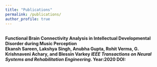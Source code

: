 ```yaml
---
title: "Publications"
permalink: /publications/
author_profile: true
---
```


<br> <b>Functional Brain Connectivity Analysis in Intellectual Developmental Disorder during Music Perception</b> <br> 
<b>Ekansh Sareen<b>, Lakshya Singh, Anubha Gupta, Rohit Verma, G. Krishnaveni Achary, and Blessin Varkey
<i>IEEE Transactions on Neural Systems and Rehabilitation Engineering</i>.
Year:2020 DOI:
  
